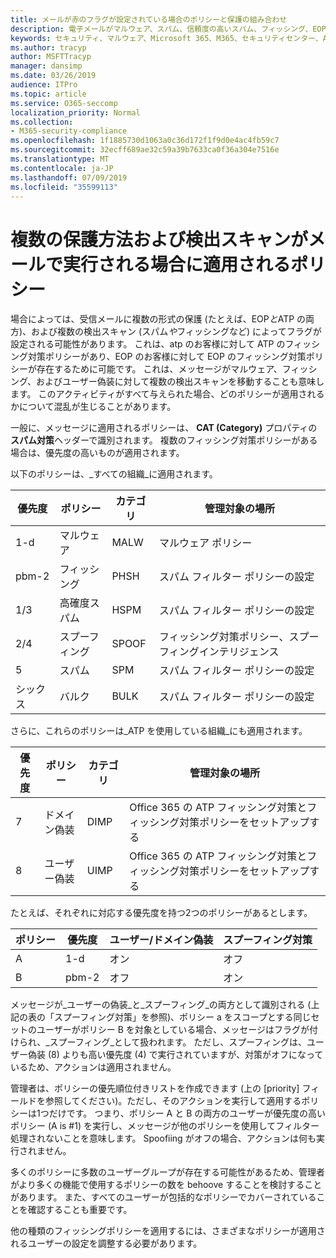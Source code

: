 ```yaml
---
title: メールが赤のフラグが設定されている場合のポリシーと保護の組み合わせ
description: 電子メールがマルウェア、スパム、信頼度の高いスパム、フィッシング、EOP によって、または ATP によってマークされたときに適用されるポリシーと実行するアクション。
keywords: セキュリティ、マルウェア、Microsoft 365、M365、セキュリティセンター、ATP、Microsoft Defender ATP、Office 365 ATP、Azure ATP
ms.author: tracyp
author: MSFTTracyp
manager: dansimp
ms.date: 03/26/2019
audience: ITPro
ms.topic: article
ms.service: O365-seccomp
localization_priority: Normal
ms.collection:
- M365-security-compliance
ms.openlocfilehash: 1f1885730d1063a0c36d172f1f9d0e4ac4fb59c7
ms.sourcegitcommit: 32ecff689ae32c59a39b7633ca0f36a304e7516e
ms.translationtype: MT
ms.contentlocale: ja-JP
ms.lasthandoff: 07/09/2019
ms.locfileid: "35599113"
---
```

# <a name="what-policy-applies-when-multiple-protection-methods-and-detection-scans-run-on-your-email"></a>複数の保護方法および検出スキャンがメールで実行される場合に適用されるポリシー

場合によっては、受信メールに複数の形式の保護 (たとえば、EOP*と*ATP の両方)、および複数の検出スキャン (スパム*や*フィッシングなど) によってフラグが設定される可能性があります。 これは、atp のお客様に対して ATP のフィッシング対策ポリシーがあり、EOP のお客様に対して EOP のフィッシング対策ポリシーが存在するために可能です。 これは、メッセージがマルウェア、フィッシング、およびユーザー偽装に対して複数の検出スキャンを移動することも意味します。 このアクティビティがすべて与えられた場合、どのポリシーが適用されるかについて混乱が生じることがあります。

一般に、メッセージに適用されるポリシーは、 **CAT (Category)** プロパティの**スパム対策**ヘッダーで識別されます。 複数のフィッシング対策ポリシーがある場合は、優先度の高いものが適用されます。

以下のポリシーは、_すべての組織_に適用されます。

|優先度 |ポリシー  |カテゴリ  |管理対象の場所 |
|---------|---------|---------|---------|
|1-d     | マルウェア      | MALW      | マルウェア ポリシー   |
|pbm-2     | フィッシング     | PHSH     | スパム フィルター ポリシーの設定     |
|1/3     | 高確度スパム      | HSPM        | スパム フィルター ポリシーの設定        |
|2/4     | スプーフィング        | SPOOF        | フィッシング対策ポリシー、スプーフィングインテリジェンス        |
|5     | スパム         | SPM         | スパム フィルター ポリシーの設定         |
|シックス     | バルク         | BULK        | スパム フィルター ポリシーの設定         |

さらに、これらのポリシーは_ATP を使用している組織_にも適用されます。

|優先度 |ポリシー  |カテゴリ  |管理対象の場所 |
|---------|---------|---------|---------|
|7     | ドメイン偽装         | DIMP         | Office 365 の ATP フィッシング対策とフィッシング対策ポリシーをセットアップする        |
|8      | ユーザー偽装        | UIMP         | Office 365 の ATP フィッシング対策とフィッシング対策ポリシーをセットアップする         |

たとえば、それぞれに対応する優先度を持つ2つのポリシーがあるとします。

|ポリシー  |優先度  |ユーザー/ドメイン偽装  |スプーフィング対策  |
|---------|---------|---------|---------|
|A     | 1-d        | オン        |オフ         |
|B     | pbm-2        | オフ        | オン        |

メッセージが_ユーザーの偽装_と_スプーフィング_の両方として識別される (上記の表の「スプーフィング対策」を参照)、ポリシー a をスコープとする同じセットのユーザーがポリシー B を対象としている場合、メッセージはフラグが付けられ、_スプーフィング_として扱われます。 ただし、スプーフィングは、ユーザー偽装 (8) よりも高い優先度 (4) で実行されていますが、対策がオフになっているため、アクションは適用されません。

管理者は、ポリシーの優先順位付きリストを作成できます (上の [priority] フィールドを参照してください)。ただし、そのアクションを実行して適用するポリシーは1つだけです。 つまり、ポリシー A と B の両方のユーザーが優先度の高いポリシー (A is #1) を実行し、メッセージが他のポリシーを使用してフィルター処理されないことを意味します。 Spoofiing がオフの場合、アクションは何も実行されません。

多くのポリシーに多数のユーザーグループが存在する可能性があるため、管理者がより多くの機能で使用するポリシーの数を behoove することを検討することがあります。 また、すべてのユーザーが包括的なポリシーでカバーされていることを確認することも重要です。

他の種類のフィッシングポリシーを適用するには、さまざまなポリシーが適用されるユーザーの設定を調整する必要があります。



